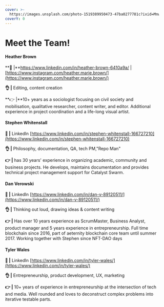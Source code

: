 ```yaml
---
cover: >-
  https://images.unsplash.com/photo-1519389950473-47ba0277781c?ixid=MnwxMjA3fDB8MHxwaG90by1wYWdlfHx8fGVufDB8fHx8&ixlib=rb-1.2.1&auto=format&fit=crop&w=2970&q=80
coverY: 0
---
```


# Meet the Team!

#### **Heather Brown**

\*\*🔗 |\*\*https://www.linkedin.com/in/heather-brown-6410a9a/ | [https://www.instagram.com/heather.marie.brown/](https://www.instagram.com/heather.marie.brown/)

**👌 |** Editing, content creation

\*\*👉 |\*\*10+ years as a sociologist focusing on civil society and mobilisation, qualitative researcher, content writer, and editor. Additional experience in project coordination and a life-long visual artist.

#### **Stephen Whitenstall**

**🔗 |** LinkedIn [https://www.linkedin.com/in/stephen-whitenstall-166727210](https://www.linkedin.com/in/stephen-whitenstall-166727210)

**👌 |** Philosophy, documentation, QA, tech PM,"Repo Man"

**👉 |** has 30 years' experience in organizing academic, community and business projects. He develops, maintains documentation and provides technical project management support for Catalyst Swarm.

#### **Dan Verowski**

**🔗 |** LinkedIn [https://www.linkedin.com/in/dan-v-89120511/](https://www.linkedin.com/in/dan-v-89120511/)

**👌 |** Thinking out loud, drawing ideas & content writing

**👉 |** Has over 10 years experience as ScrumMaster, Business Analyst, product manager and 5 years experience in entrepreneurship. Full time blockchain since 2016, part of aeternity blockchain core team until summer 2017. Working together with Stephen since NFT-DAO days

#### **Tyler Wales**

**🔗 |** LinkedIn [https://www.linkedin.com/in/tyler-wales/](https://www.linkedin.com/in/tyler-wales/)

**👌 |** Entrepreneurship, product development, UX, marketing

**👉 |** 10+ years of experience in entrepreneurship at the intersection of tech and media. Well rounded and loves to deconstruct complex problems into iterative testable parts.

